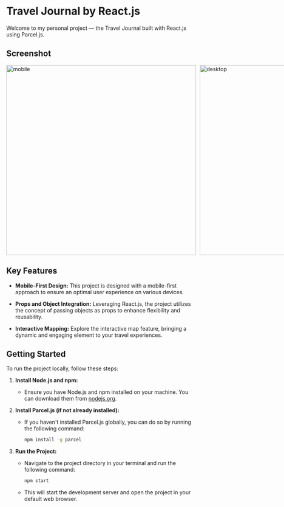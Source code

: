# Travel Journal by React.js

Welcome to my personal project — the Travel Journal built with React.js using Parcel.js.

## Screenshot

<div style="display: flex;">
  <img src="https://github.com/LucasSuL/my-exercise-react-3-travel-journal/assets/109936384/4205601e-e0fd-4a44-8dca-aca2a7a5fbc2" alt="mobile" height="500px" style="margin-right: 10px;">
  <img src="https://github.com/LucasSuL/my-exercise-react-3-travel-journal/assets/109936384/dc142c3a-8346-46b1-b117-b4a79b6c42e5" alt="desktop" height="500px">
</div>

## Key Features

- **Mobile-First Design:** This project is designed with a mobile-first approach to ensure an optimal user experience on various devices.
  
- **Props and Object Integration:** Leveraging React.js, the project utilizes the concept of passing objects as props to enhance flexibility and reusability.

- **Interactive Mapping:** Explore the interactive map feature, bringing a dynamic and engaging element to your travel experiences.

## Getting Started

To run the project locally, follow these steps:

1. **Install Node.js and npm:**
   - Ensure you have Node.js and npm installed on your machine. You can download them from [nodejs.org](https://nodejs.org/).

2. **Install Parcel.js (if not already installed):**
   - If you haven't installed Parcel.js globally, you can do so by running the following command:
     ```bash
     npm install -g parcel
     ```

3. **Run the Project:**
   - Navigate to the project directory in your terminal and run the following command:
     ```bash
     npm start
     ```
   - This will start the development server and open the project in your default web browser.


